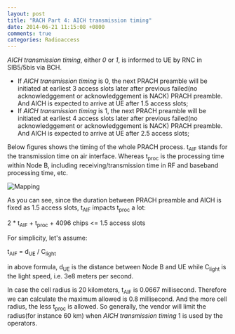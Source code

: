 ```yaml
---
layout: post
title: "RACH Part 4: AICH transmission timing"
date: 2014-06-21 11:15:08 +0800
comments: true
categories: Radioaccess
---
```


*AICH transmission timing*, either *0* or *1*, is informed to UE by RNC in SIB5/5bis via BCH. 

<!--more-->

* If *AICH transmission timing* is 0, the next PRACH preamble will be initiated at earliest 3 access slots later after previous failed(no acknowledggement or acknowledggement is NACK) PRACH preamble. And AICH is expected to arrive at UE after 1.5 access slots;
* If *AICH transmission timing* is 1, the next PRACH preamble will be initiated at earliest 4 access slots later after previous failed(no acknowledggement or acknowledggement is NACK) PRACH preamble. And AICH is expected to arrive at UE after 2.5 access slots;

Below figures shows the timing of the whole PRACH process. t<sub>AIF</sub> stands for the transmission time on air interface. Whereas t<sub>proc</sub> is the processing time within Node B, including receiving/transmission time in RF and baseband processing time, etc.

![Mapping](https://dl.dropboxusercontent.com/u/6459697/blogimage/20140621_rach_part4_aich_transmission_timing.png)

As you can see, since the duration between PRACH preamble and AICH is fixed as 1.5 access slots, t<sub>AIF</sub> impacts t<sub>proc</sub> a lot:

2 * t<sub>AIF</sub> + t<sub>proc</sub> + 4096 chips <= 1.5 access slots

For simplicity, let's assume:

t<sub>AIF</sub> = d<sub>UE</sub> / C<sub>light</sub>

in above formula, d<sub>UE</sub> is the distance between Node B and UE while C<sub>light</sub> is the light speed, i.e. 3e8 meters per second.

In case the cell radius is 20 kilometers, t<sub>AIF</sub> is 0.0667 millisecond. Therefore we can calculate the maximum allowed is 0.8 millisecond. And the more cell radius, the less t<sub>proc</sub> is allowed. So generally, the vendor will limit the radius(for instance 60 km) when *AICH transmission timing* 1 is used by the operators. 



